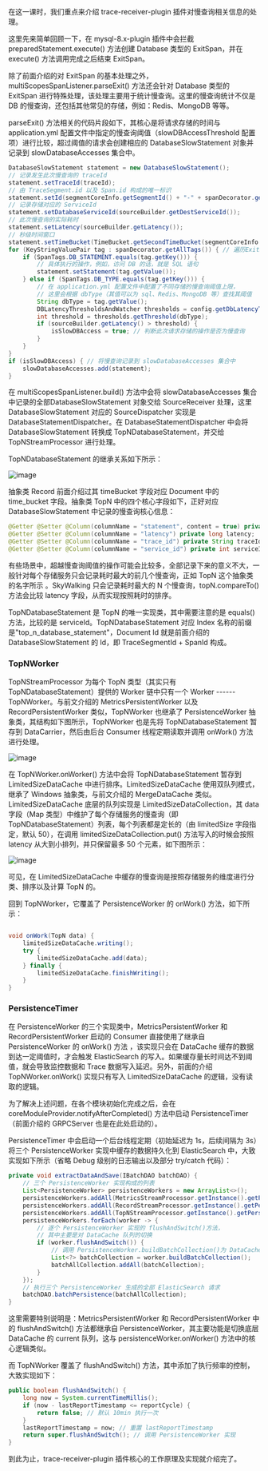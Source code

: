 在这一课时，我们重点来介绍 trace-receiver-plugin 插件对慢查询相关信息的处理。

这里先来简单回顾一下，在 mysql-8.x-plugin 插件中会拦截 preparedStatement.execute() 方法创建 Database 类型的 ExitSpan，并在 execute() 方法调用完成之后结束 ExitSpan。

除了前面介绍的对 ExitSpan 的基本处理之外，multiScopesSpanListener.parseExit() 方法还会针对 Database 类型的 ExitSpan 进行特殊处理，该处理主要用于统计慢查询。这里的慢查询统计不仅是 DB 的慢查询，还包括其他常见的存储，例如：Redis、MongoDB 等等。

parseExit() 方法相关的代码片段如下，其核心是将请求存储的时间与 application.yml 配置文件中指定的慢查询阈值（slowDBAccessThreshold 配置项）进行比较，超过阈值的请求会创建相应的 DatabaseSlowStatement 对象并记录到 slowDatabaseAccesses 集合中。

```java
DatabaseSlowStatement statement = new DatabaseSlowStatement();
// 记录发生此次慢查询的 traceId
statement.setTraceId(traceId); 
// 由 TraceSegment.id 以及 Span.id 构成的唯一标识
statement.setId(segmentCoreInfo.getSegmentId() + "-" + spanDecorator.getSpanId());
// 记录存储对应的 ServiceId
statement.setDatabaseServiceId(sourceBuilder.getDestServiceId()); 
// 此次慢查询的实际耗时
statement.setLatency(sourceBuilder.getLatency()); 
// 秒级时间窗口
statement.setTimeBucket(TimeBucket.getSecondTimeBucket(segmentCoreInfo.getStartTime()));
for (KeyStringValuePair tag : spanDecorator.getAllTags()) { // 遍历ExitSpan 携带的 Tag 信息
    if (SpanTags.DB_STATEMENT.equals(tag.getKey())) {
        // 具体执行的操作，例如，访问 DB 的话，就是 SQL 语句
        statement.setStatement(tag.getValue()); 
    } else if (SpanTags.DB_TYPE.equals(tag.getKey())) {
        // 在 application.yml 配置文件中配置了不同存储的慢查询阈值上限，
        // 这里会根据 dbType（其值可以为 sql、Redis、MongoDB 等）查找其阈值
        String dbType = tag.getValue(); 
        DBLatencyThresholdsAndWatcher thresholds = config.getDbLatencyThresholdsAndWatcher();
        int threshold = thresholds.getThreshold(dbType);
        if (sourceBuilder.getLatency() > threshold) {
            isSlowDBAccess = true; // 判断此次请求存储的操作是否为慢查询
        }
    }
}
if (isSlowDBAccess) { // 将慢查询记录到 slowDatabaseAccesses 集合中
    slowDatabaseAccesses.add(statement);
}
```

在 multiScopesSpanListener.build() 方法中会将 slowDatabaseAccesses 集合中记录的全部DatabaseSlowStatement 对象交给 SourceReceiver 处理，这里 DatabaseSlowStatement 对应的 SourceDispatcher 实现是 DatabaseStatementDispatcher。在 DatabaseStatementDispatcher 中会将 DatabaseSlowStatement 转换成 TopNDatabaseStatement，并交给 TopNStreamProcessor 进行处理。  

TopNDatabaseStatement 的继承关系如下所示：

<Image alt="image" src="https://s0.lgstatic.com/i/image/M00/20/59/CgqCHl7oY-2AXRtrAAFtUKJ2T34195.png"/>

抽象类 Record 前面介绍过其 timeBucket 字段对应 Document 中的 time_bucket 字段。抽象类 TopN 中的四个核心字段如下，正好对应 DatabaseSlowStatement 中记录的慢查询核心信息：

```java
@Getter @Setter @Column(columnName = "statement", content = true) private String statement;
@Getter @Setter @Column(columnName = "latency") private long latency;
@Getter @Setter @Column(columnName = "trace_id") private String traceId;
@Getter @Setter @Column(columnName = "service_id") private int serviceId;
```

有些场景中，超越慢查询阈值的操作可能会比较多，全部记录下来的意义不大，一般针对每个存储服务只会记录耗时最大的前几个慢查询，正如 TopN 这个抽象类的名字所示 。SkyWalking 只会记录耗时最大的 N 个慢查询，topN.compareTo() 方法会比较 latency 字段，从而实现按照耗时的排序。

TopNDatabaseStatement 是 TopN 的唯一实现类，其中需要注意的是 equals() 方法，比较的是 serviceId。TopNDatabaseStatement 对应 Index 名称的前缀是"top_n_database_statement"，Document Id 就是前面介绍的 DatabaseSlowStatement 的 Id，即 TraceSegmentId + SpanId 构成。

### TopNWorker

TopNStreamProcessor 为每个 TopN 类型（其实只有 TopNDatabaseStatement）提供的 Worker 链中只有一个 Worker ------ TopNWorker。与前文介绍的 MetricsPersistentWorker 以及 RecordPersistentWorker 类似，TopNWorker 也继承了 PersistenceWorker 抽象类，其结构如下图所示，TopNWorker 也是先将 TopNDatabaseStatement 暂存到 DataCarrier，然后由后台 Consumer 线程定期读取并调用 onWork() 方法进行处理。

<Image alt="image" src="https://s0.lgstatic.com/i/image/M00/20/4D/Ciqc1F7oZASAZ822AAEjgROFXtk196.png"/>

在 TopNWorker.onWorker() 方法中会将 TopNDatabaseStatement 暂存到 LimitedSizeDataCache 中进行排序。LimitedSizeDataCache 使用双队列模式，继承了 Windows 抽象类，与前文介绍的 MergeDataCache 类似。LimitedSizeDataCache 底层的队列实现是 LimitedSizeDataCollection，其 data 字段（Map 类型）中维护了每个存储服务的慢查询（即 TopNDatabaseStatement）列表，每个列表都是定长的（由 limitedSize 字段指定，默认 50），在调用 limitedSizeDataCollection.put() 方法写入的时候会按照 latency 从大到小排列，并只保留最多 50 个元素，如下图所示：

<Image alt="image" src="https://s0.lgstatic.com/i/image/M00/20/4D/Ciqc1F7oZCCAdh83AAKfFxpviaQ344.png"/>

可见，在 LimitedSizeDataCache 中缓存的慢查询是按照存储服务的维度进行分类、排序以及计算 TopN 的。

回到 TopNWorker，它覆盖了 PersistenceWorker 的 onWork() 方法，如下所示：

```java

void onWork(TopN data) {
    limitedSizeDataCache.writing();
    try {
        limitedSizeDataCache.add(data);
    } finally {
        limitedSizeDataCache.finishWriting();
    }
}
```

### PersistenceTimer

在 PersistenceWorker 的三个实现类中，MetricsPersistentWorker 和 RecordPersistentWorker 启动的 Consumer 直接使用了继承自 PersistenceWorker 的 onWork() 方法 ，该实现只会在 DataCache 缓存的数据到达一定阈值时，才会触发 ElasticSearch 的写入。如果缓存量长时间达不到阈值，就会导致监控数据和 Trace 数据写入延迟。另外，前面的介绍 TopNWorker.onWork() 实现只有写入 LimitedSizeDataCache 的逻辑，没有读取的逻辑。

为了解决上述问题，在各个模块初始化完成之后，会在 coreModuleProvider.notifyAfterCompleted() 方法中启动 PersistenceTimer（前面介绍的 GRPCServer 也是在此处启动的）。

PersistenceTimer 中会启动一个后台线程定期（初始延迟为 1s，后续间隔为 3s）将三个 PersistenceWorker 实现中缓存的数据持久化到 ElasticSearch 中，大致实现如下所示（省略 Debug 级别的日志输出以及部分 try/catch 代码）：

```java
private void extractDataAndSave(IBatchDAO batchDAO) {
    // 三个 PersistenceWorker 实现构成的列表
    List<PersistenceWorker> persistenceWorkers = new ArrayList<>();
    persistenceWorkers.addAll(MetricsStreamProcessor.getInstance().getPersistentWorkers());
    persistenceWorkers.addAll(RecordStreamProcessor.getInstance().getPersistentWorkers());
    persistenceWorkers.addAll(TopNStreamProcessor.getInstance().getPersistentWorkers());
    persistenceWorkers.forEach(worker -> {
        // 逐个 PersistenceWorker 实现的 flushAndSwitch()方法，
        // 其中主要是对 DataCache 队列的切换
        if (worker.flushAndSwitch()) {
            // 调用 PersistenceWorker.buildBatchCollection()为 DataCache中每个元素创建相应的 IndexRequest 以及 UpdateRequest 请求
            List<?> batchCollection = worker.buildBatchCollection();
            batchAllCollection.addAll(batchCollection);
        }
    });
    // 执行三个 PersistenceWorker 生成的全部 ElasticSearch 请求
    batchDAO.batchPersistence(batchAllCollection);
}
```

这里需要特别说明是：MetricsPersistentWorker 和 RecordPersistentWorker 中的 flushAndSwitch() 方法都继承自 PersistenceWorker，其主要功能是切换底层 DataCache 的 current 队列，这与 persistenceWorker.onWorker() 方法中的核心逻辑类似。

而 TopNWorker 覆盖了 flushAndSwitch() 方法，其中添加了执行频率的控制，大致实现如下：

```java
public boolean flushAndSwitch() {
    long now = System.currentTimeMillis();
    if (now - lastReportTimestamp <= reportCycle) {
        return false; // 默认 10min 执行一次
    }
    lastReportTimestamp = now; // 重置 lastReportTimestamp
    return super.flushAndSwitch(); // 调用 PersistenceWorker 实现
}
```

到此为止，trace-receiver-plugin 插件核心的工作原理及实现就介绍完了。
